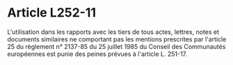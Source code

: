 # Article L252-11

L'utilisation dans les rapports avec les tiers de tous actes, lettres, notes et documents similaires ne comportant pas les mentions prescrites par l'article 25 du règlement n° 2137-85 du 25 juillet 1985 du Conseil des Communautés européennes est punie des peines prévues à l'article L. 251-17.
